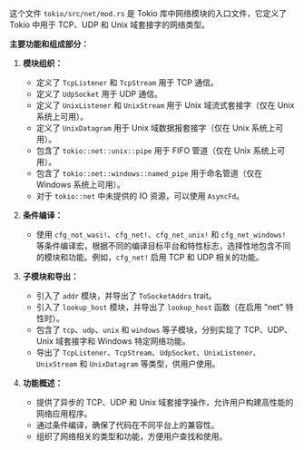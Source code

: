 这个文件 `tokio/src/net/mod.rs` 是 Tokio 库中网络模块的入口文件，它定义了 Tokio 中用于 TCP、UDP 和 Unix 域套接字的网络类型。

**主要功能和组成部分：**

1.  **模块组织：**
    *   定义了 `TcpListener` 和 `TcpStream` 用于 TCP 通信。
    *   定义了 `UdpSocket` 用于 UDP 通信。
    *   定义了 `UnixListener` 和 `UnixStream` 用于 Unix 域流式套接字（仅在 Unix 系统上可用）。
    *   定义了 `UnixDatagram` 用于 Unix 域数据报套接字（仅在 Unix 系统上可用）。
    *   包含了 `tokio::net::unix::pipe` 用于 FIFO 管道（仅在 Unix 系统上可用）。
    *   包含了 `tokio::net::windows::named_pipe` 用于命名管道（仅在 Windows 系统上可用）。
    *   对于 `tokio::net` 中未提供的 IO 资源，可以使用 `AsyncFd`。

2.  **条件编译：**
    *   使用 `cfg_not_wasi!`、`cfg_net!`、`cfg_net_unix!` 和 `cfg_net_windows!` 等条件编译宏，根据不同的编译目标平台和特性标志，选择性地包含不同的模块和功能。例如，`cfg_net!` 启用 TCP 和 UDP 相关的功能。

3.  **子模块和导出：**
    *   引入了 `addr` 模块，并导出了 `ToSocketAddrs` trait。
    *   引入了 `lookup_host` 模块，并导出了 `lookup_host` 函数（在启用 "net" 特性时）。
    *   包含了 `tcp`、`udp`、`unix` 和 `windows` 等子模块，分别实现了 TCP、UDP、Unix 域套接字和 Windows 特定网络功能。
    *   导出了 `TcpListener`、`TcpStream`、`UdpSocket`、`UnixListener`、`UnixStream` 和 `UnixDatagram` 等类型，供用户使用。

4.  **功能概述：**
    *   提供了异步的 TCP、UDP 和 Unix 域套接字操作，允许用户构建高性能的网络应用程序。
    *   通过条件编译，确保了代码在不同平台上的兼容性。
    *   组织了网络相关的类型和功能，方便用户查找和使用。

